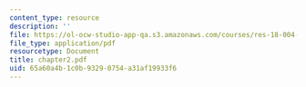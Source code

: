 ```yaml
---
content_type: resource
description: ''
file: https://ol-ocw-studio-app-qa.s3.amazonaws.com/courses/res-18-004-the-torch-or-the-firehose-a-guide-to-section-teaching-spring-2009/65a60a4b1c0b93290754a31af19933f6_chapter2.pdf
file_type: application/pdf
resourcetype: Document
title: chapter2.pdf
uid: 65a60a4b-1c0b-9329-0754-a31af19933f6
---
```

